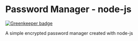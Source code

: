 # Password Manager - node-js

[![Greenkeeper badge](https://badges.greenkeeper.io/timclifford/password-manager.svg)](https://greenkeeper.io/)

A simple encrypted password manager created with node-js
